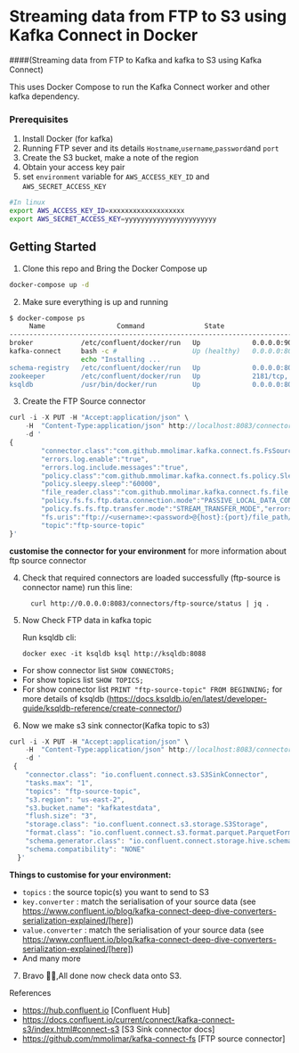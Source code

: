 # Streaming data from FTP to S3 using Kafka Connect in Docker</br>
####(Streaming data from FTP to Kafka and kafka to S3 using Kafka Connect)

This uses Docker Compose to run the Kafka Connect worker and other kafka dependency.
### Prerequisites
1. Install Docker (for kafka)
2. Running FTP sever and its details `Hostname`,`username`,`password`and `port`
3. Create the S3 bucket, make a note of the region
4. Obtain your access key pair
5. set `environment` variable for `AWS_ACCESS_KEY_ID` and `AWS_SECRET_ACCESS_KEY` 

```bash
#In linux
export AWS_ACCESS_KEY_ID=xxxxxxxxxxxxxxxxxxx
export AWS_SECRET_ACCESS_KEY=yyyyyyyyyyyyyyyyyyyyyyy
```
## Getting Started
1. Clone this repo and Bring the Docker Compose up

```bash
docker-compose up -d
```

2. Make sure everything is up and running

```bash
$ docker-compose ps
     Name                  Command               State                    Ports
---------------------------------------------------------------------------------------------
broker            /etc/confluent/docker/run   Up             0.0.0.0:9092->9092/tcp
kafka-connect     bash -c #                   Up (healthy)   0.0.0.0:8083->8083/tcp, 9092/tcp
                  echo "Installing ...
schema-registry   /etc/confluent/docker/run   Up             0.0.0.0:8081->8081/tcp
zookeeper         /etc/confluent/docker/run   Up             2181/tcp, 2888/tcp, 3888/tcp
ksqldb            /usr/bin/docker/run         Up             0.0.0.0:8088->8088/tcp

```

3. Create the FTP Source connector

```javascript
curl -i -X PUT -H "Accept:application/json" \
    -H  "Content-Type:application/json" http://localhost:8083/connectors/ftp-source/config \
    -d '
{
        "connector.class":"com.github.mmolimar.kafka.connect.fs.FsSourceConnector",
        "errors.log.enable":"true",
        "errors.log.include.messages":"true",
        "policy.class":"com.github.mmolimar.kafka.connect.fs.policy.SleepyPolicy",
        "policy.sleepy.sleep":"60000",
        "file_reader.class":"com.github.mmolimar.kafka.connect.fs.file.reader.CsvFileReader",
        "policy.fs.fs.ftp.data.connection.mode":"PASSIVE_LOCAL_DATA_CONNECTION_MODE",
        "policy.fs.fs.ftp.transfer.mode":"STREAM_TRANSFER_MODE","errors.tolerance":"all",
        "fs.uris":"ftp://<username>:<password>@{host}:{port}/file_path/",
        "topic":"ftp-source-topic"
}'
```
**customise  the connector for your environment** for more information about ftp source connector

4. Check that required connectors are loaded successfully
  (ftp-source is connector name)
  run this line:
   
         curl http://0.0.0.0:8083/connectors/ftp-source/status | jq .
5. Now Check FTP data in kafka topic

    Run ksqldb cli:
   
       docker exec -it ksqldb ksql http://ksqldb:8088

*  For show connector list `SHOW CONNECTORS;`
*  For show topics list `SHOW TOPICS;`
*  For show connector list `PRINT "ftp-source-topic" FROM BEGINNING;`
for more details of ksqldb (https://docs.ksqldb.io/en/latest/developer-guide/ksqldb-reference/create-connector/) 
   
6. Now we make s3 sink connector(Kafka topic to s3)

```javascript
curl -i -X PUT -H "Accept:application/json" \
    -H  "Content-Type:application/json" http://localhost:8083/connectors/sink-s3/config \
    -d '
 {
    "connector.class": "io.confluent.connect.s3.S3SinkConnector",
    "tasks.max": "1",
    "topics": "ftp-source-topic",
    "s3.region": "us-east-2",
    "s3.bucket.name": "kafkatestdata",
    "flush.size": "3",
    "storage.class": "io.confluent.connect.s3.storage.S3Storage",
    "format.class": "io.confluent.connect.s3.format.parquet.ParquetFormat",
    "schema.generator.class": "io.confluent.connect.storage.hive.schema.DefaultSchemaGenerator",
    "schema.compatibility": "NONE"
  }'
```


**Things to customise for your environment:**

* `topics` :  the source topic(s) you want to send to S3
* `key.converter` : match the serialisation of your source data (see https://www.confluent.io/blog/kafka-connect-deep-dive-converters-serialization-explained/[here])
* `value.converter` : match the serialisation of your source data (see https://www.confluent.io/blog/kafka-connect-deep-dive-converters-serialization-explained/[here])
* And many more


7. Bravo 🎉🎉,All done now check data onto S3.

References

* https://hub.confluent.io [Confluent Hub]
* https://docs.confluent.io/current/connect/kafka-connect-s3/index.html#connect-s3 [S3 Sink connector docs]
* https://github.com/mmolimar/kafka-connect-fs [FTP source connector]
